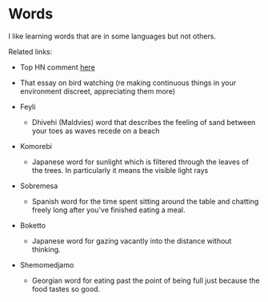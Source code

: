 # Words

I like learning words that are in some languages but not others. 

Related links:
- Top HN comment [here](https://news.ycombinator.com/item?id=37189556)
- That essay on bird watching (re making continuous things in your environment
  discreet, appreciating them more)


- Feyli
  - Dhivehi (Maldvies) word that describes the feeling of sand between your toes as waves recede 
    on a beach
- Komorebi 
  - Japanese word for sunlight which is filtered through the leaves of the trees.
    In particularly it means the visible light rays
- Sobremesa
  -  Spanish word for the time spent sitting around the table and chatting freely long after 
  you've finished eating a meal.
- Boketto
  - Japanese word for gazing vacantly into the distance without thinking.
- Shemomedjamo
  - Georgian word for eating past the point of being full just because the food tastes so good.